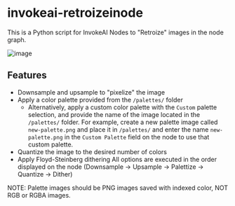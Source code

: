 # invokeai-retroizeinode
This is a Python script for InvokeAI Nodes to "Retroize" images in the node graph.

![image](https://github.com/Ar7ific1al/invokeai-retroizeinode/assets/2306586/c2abe8ff-fc8b-4e42-9f83-5c2ada82181b)

## Features
- Downsample and upsample to "pixelize" the image
- Apply a color palette provided from the `/palettes/` folder
  - Alternatively, apply a custom color palette with the `Custom` palette selection, and provide the name of the image located in the `/palettes/` folder. For example, create a new palette image called `new-palette.png` and place it in `/palettes/` and enter the name `new-palette.png` in the `Custom Palette` field on the node to use that custom palette.
- Quantize the image to the desired number of colors
- Apply Floyd-Steinberg dithering
All options are executed in the order displayed on the node (Downsample -> Upsample -> Palettize -> Quantize -> Dither)

NOTE: Palette images should be PNG images saved with indexed color, NOT RGB or RGBA images.
